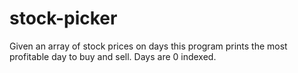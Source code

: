 # stock-picker
Given an array of stock prices on days this program prints the most profitable day to buy and sell. Days are 0 indexed.